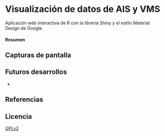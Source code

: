 # Visualización de datos de AIS y VMS

Aplicación web interactiva de R con la librería Shiny y el estilo Material Design de Google.

#### **Resumen**

## Capturas de pantalla

## Futuros desarrollos

*

## Referencias

## Licencia
[GPLv3](LICENSE.txt)

